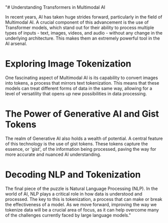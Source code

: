"# Understanding Transformers in Multimodal AI

In recent years, AI has taken huge strides forward, particularly in the field of Multimodal AI. A crucial component of this advancement is the use of Transformer models, which stand out for their ability to process multiple types of inputs - text, images, videos, and audio - without any change in the underlying architecture. This makes them an extremely powerful tool in the AI arsenal.

# Exploring Image Tokenization

One fascinating aspect of Multimodal AI is its capability to convert images into tokens, a process that mirrors text tokenization. This means that these models can treat different forms of data in the same way, allowing for a level of versatility that opens up new possibilities in data processing.

# The Power of Generative AI and Gist Tokens

The realm of Generative AI also holds a wealth of potential. A central feature of this technology is the use of gist tokens. These tokens capture the essence, or 'gist', of the information being processed, paving the way for more accurate and nuanced AI understanding.

# Decoding NLP and Tokenization

The final piece of the puzzle is Natural Language Processing (NLP). In the world of AI, NLP plays a critical role in how data is understood and processed. The key to this is tokenization, a process that can make or break the effectiveness of a model. As we move forward, improving the way we tokenize data will be a crucial area of focus, as it can help overcome many of the challenges currently faced by large language models."